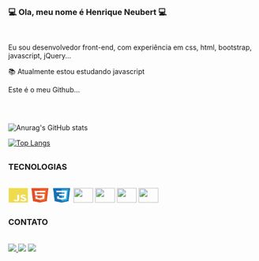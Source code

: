 ##

### 💻 Ola, meu nome é Henrique Neubert 💻 

##

</br>
  Eu sou desenvolvedor front-end, com experiência em css, html, bootstrap, javascript, jQuery...
  
  📚 Atualmente estou estudando javascript </br>
  
  Este é o meu Github...
      
##   

</br>

 ![Anurag's GitHub stats](https://github-readme-stats.vercel.app/api?username=HenriqueNeubert&count_private=true&show_icons=true&theme=onedark&card_width=100&include_all_commits=true)
 
[![Top Langs](https://github-readme-stats.vercel.app/api/top-langs/?username=HenriqueNeubert&theme=onedark&langs_count=7&card_width=100&layout=compact)](https://github.com/anuraghazra/github-readme-stats)
 
##   

  <h3>
    TECNOLOGIAS
  </h3>

</br>

  <div dir="auto">
  <img align="center" alt="Rafa-Js" height="30" width="40" src="https://raw.githubusercontent.com/devicons/devicon/master/icons/javascript/javascript-plain.svg" style="max-width: 100%;">
  <img align="center" alt="Rafa-HTML" height="30" width="40" src="https://raw.githubusercontent.com/devicons/devicon/master/icons/html5/html5-original.svg" style="max-width: 100%;">
  <img align="center" alt="Rafa-CSS" height="30" width="40" src="https://raw.githubusercontent.com/devicons/devicon/master/icons/css3/css3-original.svg" style="max-width: 100%;">  
          
  <img align="center" height="30" width="40" style="max-width: 100%;" src="https://cdn.jsdelivr.net/gh/devicons/devicon/icons/bootstrap/bootstrap-original-wordmark.svg" />
          
  <img align="center" height="30" width="40" style="max-width: 100%;" src="https://cdn.jsdelivr.net/gh/devicons/devicon/icons/sass/sass-original.svg" />
  
  <img align="center" height="30" width="40" style="max-width: 100%;" src="https://cdn.jsdelivr.net/gh/devicons/devicon/icons/jquery/jquery-original-wordmark.svg" />
  
    
  <img align="center" height="30" width="40" style="max-width: 100%;" src="https://cdn.jsdelivr.net/gh/devicons/devicon/icons/github/github-original-wordmark.svg" />        
         
</div>

##

  <h3>
    CONTATO
  </h3>

</br>

 <div style="display:inline-block; width: 100%;">
  
  <a href="https://www.instagram.com/neubert_dev" rel="nofollow">
    <img src="https://img.shields.io/badge/Instagram-E4405F?style=for-the-badge&logo=instagram&logoColor=white" data-canonical-src="https://img.shields.io/badge/-Instagram-%23E4405F?style=for-the-badge&amp;logo=instagram&amp;logoColor=white" style="max-width: 100%;">
  </a>   	
  
  <a href="mailto:henriqueneubert.dev@gmail.com">
    <img src="https://camo.githubusercontent.com/571384769c09e0c66b45e39b5be70f68f552db3e2b2311bc2064f0d4a9f5983b/68747470733a2f2f696d672e736869656c64732e696f2f62616467652f476d61696c2d4431343833363f7374796c653d666f722d7468652d6261646765266c6f676f3d676d61696c266c6f676f436f6c6f723d7768697465" data-canonical-src="https://img.shields.io/badge/Gmail-D14836?style=for-the-badge&amp;logo=gmail&amp;logoColor=white" style="max-width: 100%;"></a>
  
  <a href="https://www.linkedin.com/in/henrique-neubert" rel="nofollow">
    <img src="https://camo.githubusercontent.com/c00f87aeebbec37f3ee0857cc4c20b21fefde8a96caf4744383ebfe44a47fe3f/68747470733a2f2f696d672e736869656c64732e696f2f62616467652f2d4c696e6b6564496e2d2532333030373742353f7374796c653d666f722d7468652d6261646765266c6f676f3d6c696e6b6564696e266c6f676f436f6c6f723d7768697465" data-canonical-src="https://img.shields.io/badge/-LinkedIn-%230077B5?style=for-the-badge&amp;logo=linkedin&amp;logoColor=white" style="max-width: 100%;">
  </a>  
  
</div>
  
##








